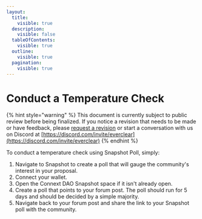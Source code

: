 ```yaml
---
layout:
  title:
    visible: true
  description:
    visible: false
  tableOfContents:
    visible: true
  outline:
    visible: true
  pagination:
    visible: true
---
```


# Conduct a Temperature Check

{% hint style="warning" %}
This document is currently subject to public review before being finalized. If you notice a revision that needs to be made or have feedback, please [request a revision](https://github.com/connext/gitbook-docs/issues/new) or start a conversation with us on Discord at [https://discord.com/invite/everclear](https://discord.com/invite/everclear)
{% endhint %}

To conduct a temperature check using Snapshot Poll, simply:

1. Navigate to Snapshot to create a poll that will gauge the community's interest in your proposal.
2. Connect your wallet.
3. Open the Connext DAO Snapshot space if it isn't already open.
4. Create a poll that points to your forum post. The poll should run for 5 days and should be decided by a simple majority.
5. Navigate back to your forum post and share the link to your Snapshot poll with the community.
